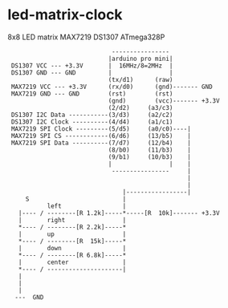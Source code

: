 # led-matrix-clock
  8x8 LED matrix MAX7219 DS1307 ATmega328P

                                 ---------------- 
                                |arduino pro mini|
     DS1307 VCC --- +3.3V       |  16MHz/8=2MHz  |
     DS1307 GND --- GND         |                |
                                (tx/d1)      (raw)
     MAX7219 VCC --- +3.3V      (rx/d0)      (gnd)------- GND
     MAX7219 GND --- GND        (rst)        (rst)
                                (gnd)        (vcc)------- +3.3V
                                (2/d2)     (a3/c3)        
     DS1307 I2C Data -----------(3/d3)     (a2/c2)        
     DS1307 I2C Clock ----------(4/d4)     (a1/c1)        
     MAX7219 SPI Clock ---------(5/d5)     (a0/c0)----|   
     MAX7219 SPI CS ------------(6/d6)     (13/b5)    |   
     MAX7219 SPI Data ----------(7/d7)     (12/b4)    |   
                                (8/b0)     (11/b3)    |   
                                (9/b1)     (10/b3)    |   
                                |                |    |   
                                 ----------------     |   
                                                      |   
                                                      |   
                                    |-----------------|   
         S                          |                     
               left                 |                     
       |---- / --------[R 1.2k]-----*-----[R  10k]------- +3.3V
       |       right                |
       *---- / --------[R 2.2k]-----*
       |       up                   |
       *---- / --------[R  15k]-----*
       |       down                 |
       *---- / --------[R 6.8k]-----*
       |       center               |
       *---- / ---------------------|
       |       
       |       
       |       
      ---  GND 
               

